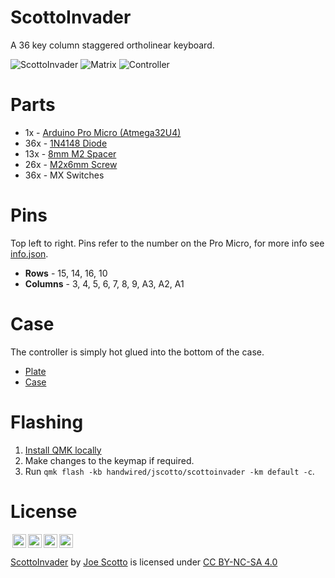 # ScottoInvader

A 36 key column staggered ortholinear keyboard.

![ScottoInvader](https://user-images.githubusercontent.com/8194147/196335152-13ac8c44-c60d-4d09-b559-eb24fc87e797.jpg)
![Matrix](https://user-images.githubusercontent.com/8194147/196335140-5004817b-bf95-4fb5-bca4-37bc3c9c9539.jpg)
![Controller](https://user-images.githubusercontent.com/8194147/196335147-22c8b211-fd9b-49ef-a6c0-d7a9d7a960e0.jpg)

# Parts

-   1x - [Arduino Pro Micro (Atmega32U4)](https://amzn.to/3LwgAUq)
-   36x - [1N4148 Diode](https://amzn.to/3DMbQZ5)
-   13x - [8mm M2 Spacer](https://amzn.to/3r1xdxO)
-   26x - [M2x6mm Screw](https://amzn.to/3r1xdxO)
-   36x - MX Switches

# Pins

Top left to right. Pins refer to the number on the Pro Micro, for more info see [info.json](QMK/info.json).

-   **Rows** - 15, 14, 16, 10
-   **Columns** - 3, 4, 5, 6, 7, 8, 9, A3, A2, A1

# Case

The controller is simply hot glued into the bottom of the case.

-   [Plate](Case/ScottoInvader%20-%20Plate.stl)
-   [Case](Case/ScottoInvader%20-%20Case.stl)

# Flashing

1. [Install QMK locally](https://github.com/qmk/qmk_firmware)
2. Make changes to the keymap if required.
3. Run `qmk flash -kb handwired/jscotto/scottoinvader -km default -c`.

# License

<img style="height:22px!important;margin-left:3px;vertical-align:text-bottom;" src="https://mirrors.creativecommons.org/presskit/icons/cc.svg?ref=chooser-v1"><img style="height:22px!important;margin-left:3px;vertical-align:text-bottom;" src="https://mirrors.creativecommons.org/presskit/icons/by.svg?ref=chooser-v1"><img style="height:22px!important;margin-left:3px;vertical-align:text-bottom;" src="https://mirrors.creativecommons.org/presskit/icons/nc.svg?ref=chooser-v1"><img style="height:22px!important;margin-left:3px;vertical-align:text-bottom;" src="https://mirrors.creativecommons.org/presskit/icons/sa.svg?ref=chooser-v1"></a></p>

<p xmlns:cc="http://creativecommons.org/ns#" xmlns:dct="http://purl.org/dc/terms/"><a property="dct:title" rel="cc:attributionURL" href="https://github.com/joe-scotto/scottokeebs/tree/main/ScottoInvader">ScottoInvader</a> by <a rel="cc:attributionURL dct:creator" property="cc:attributionName" href="https://github.com/joe-scotto">Joe Scotto</a> is licensed under <a href="http://creativecommons.org/licenses/by-nc-sa/4.0/?ref=chooser-v1" target="_blank" rel="license noopener noreferrer" style="display:inline-block;">CC BY-NC-SA 4.0
